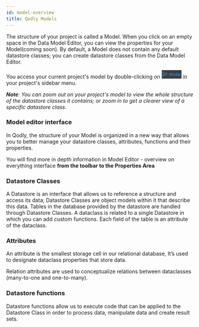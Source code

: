 ```yaml
---
id: model-overview
title: Qodly Models
---
```

The structure of your project is called a Model. When you click on an empty space in the Data Model Editor, you can view the properties for your Model(coming soon). By default, a Model does not contain any default datastore classes; you can create datastore classes from the Data Model Editor.

You access your current project's model by double-clicking on  ![alt-text](img/model-icon.png) in your project's sidebar menu.

***Note**: You can zoom out on your project's model to view the whole structure of the datastore classes it contains; or zoom in to get a clearer view of a specific datastore class.*

### Model editor interface

In Qodly, the structure of your Model is organized in a new way that allows you to better manage your datastore classes, attributes, functions and their properties.

You will find more in depth information in Model Editor - overview on everything interface **from the toolbar to the Properties Area**

### Datastore Classes

A Datastore is an interface that allows us to reference a structure and access its data; Datastore Classes are object models within it that describe this data. Tables in the database provided by the datastore are handled through Datastore Classes. A dataclass is related to a single Datastore in which you can add custom functions. Each field of the table is an attribute of the dataclass.

### Attributes

An attribute is the smallest storage cell in our relational database, It’s used to designate dataclass properties that store data.

Relation attributes are used to conceptualize relations between dataclasses (many-to-one and one-to-many).

### Datastore functions 

Datastore functions allow us to execute code that can be applied to the Datastore Class in order to process data, manipulate data and create result sets.

##### 
